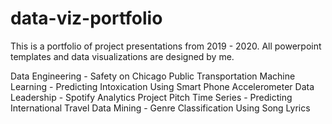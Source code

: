 # data-viz-portfolio

 This is a portfolio of project presentations from 2019 - 2020. 
 All powerpoint templates and data visualizations are designed by me.
 
 Data Engineering - Safety on Chicago Public Transportation
 Machine Learning - Predicting Intoxication Using Smart Phone Accelerometer Data
 Leadership - Spotify Analytics Project Pitch
 Time Series - Predicting International Travel
 Data Mining - Genre Classification Using Song Lyrics
